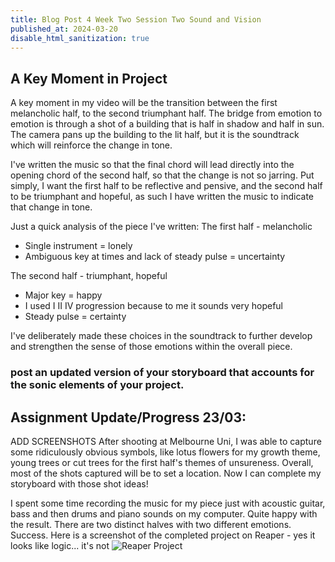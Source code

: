 ```yaml
---
title: Blog Post 4 Week Two Session Two Sound and Vision
published_at: 2024-03-20
disable_html_sanitization: true
---
```


## A Key Moment in Project
A key moment in my video will be the transition between the first melancholic half, to the second triumphant half. The bridge from emotion to emotion is through a shot of a building that is half in shadow and half in sun. The camera pans up the building to the lit half, but it is the soundtrack which will reinforce the change in tone.

I've written the music so that the final chord will lead directly into the opening chord of the second half, so that the change is not so jarring. Put simply, I want the first half to be reflective and pensive, and the second half to be triumphant and hopeful, as such I have written the music to indicate that change in tone. 

Just a quick analysis of the piece I've written:
The first half - melancholic
- Single instrument = lonely
- Ambiguous key at times and lack of steady pulse = uncertainty

The second half - triumphant, hopeful
- Major key = happy
- I used I II IV progression because to me it sounds very hopeful
- Steady pulse = certainty

I've deliberately made these choices in the soundtrack to further develop and strengthen the sense of those emotions within the overall piece.

### post an updated version of your storyboard that accounts for the sonic elements of your project.


## Assignment Update/Progress 23/03: 
ADD SCREENSHOTS
After shooting at Melbourne Uni, I was able to capture some ridiculously obvious symbols, like lotus flowers for my growth theme, young trees or cut trees for the first half's themes of unsureness. Overall, most of the shots captured will be to set a location. Now I can complete my storyboard with those shot ideas!

I spent some time recording the music for my piece just with acoustic guitar, bass and then drums and piano sounds on my computer. Quite happy with the result. There are two distinct halves with two different emotions. Success. Here is a screenshot of the completed project on Reaper - yes it looks like logic... it's not
![Reaper Project](/w02s2/DMS1_Reaper.jpg)



